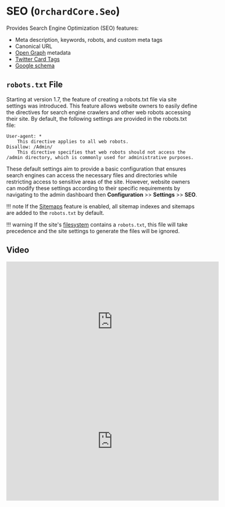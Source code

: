# SEO (`OrchardCore.Seo`)

Provides Search Engine Optimization (SEO) features:

- Meta description, keywords, robots, and custom meta tags
- Canonical URL
- [Open Graph](https://ogp.me/) metadata
- [Twitter Card Tags](https://developer.twitter.com/en/docs/twitter-for-websites/cards/overview/markup)
- [Google schema](https://developers.google.com/search/docs/advanced/structured-data/intro-structured-data)

## `robots.txt` File

Starting at version 1.7, the feature of creating a robots.txt file via site settings was introduced. This feature allows website owners to easily define the directives for search engine crawlers and other web robots accessing their site. By default, the following settings are provided in the robots.txt file:

    User-agent: *
        This directive applies to all web robots.
    Disallow: /Admin/
        This directive specifies that web robots should not access the /admin directory, which is commonly used for administrative purposes.

These default settings aim to provide a basic configuration that ensures search engines can access the necessary files and directories while restricting access to sensitive areas of the site. However, website owners can modify these settings according to their specific requirements by navigating to the admin dashboard then **Configuration** >> **Settings** >> **SEO**.

!!! note
    If the [Sitemaps](../Sitemaps) feature is enabled, all sitemap indexes and sitemaps are added to the `robots.txt` by default.

!!! warning
    If the site's [filesystem](../Tenants/#static-file-provider-feature) contains a `robots.txt`, this file will take precedence and the site settings to generate the files will be ignored.

## Video

<iframe width="560" height="315" src="https://www.youtube-nocookie.com/embed/bDf96bg-mBU" title="YouTube video player" frameborder="0" allow="accelerometer; autoplay; clipboard-write; encrypted-media; gyroscope; picture-in-picture" allowfullscreen></iframe>

<iframe width="560" height="315" src="https://www.youtube-nocookie.com/embed/IchtAdYQF7g" title="YouTube video player" frameborder="0" allow="accelerometer; autoplay; clipboard-write; encrypted-media; gyroscope; picture-in-picture; web-share" allowfullscreen></iframe>
